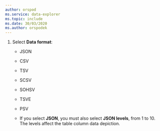 ```yaml
---
author: orspod
ms.service: data-explorer
ms.topic: include
ms.date: 30/03/2020
ms.author: orspodek
---
```

1. Select **Data format**:
    * JSON
    * CSV
    * TSV
    * SCSV
    * SOHSV
    * TSVE
    * PSV

    * If you select  **JSON**, you must also select **JSON levels**, from 1 to 10. The levels affect the table column data depiction.